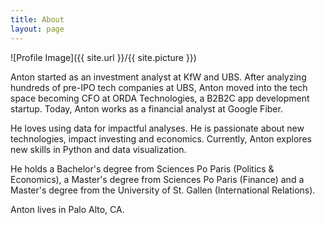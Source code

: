 ```yaml
---
title: About
layout: page
---
```

![Profile Image]({{ site.url }}/{{ site.picture }})

Anton started as an investment analyst at KfW and UBS. After analyzing hundreds of pre-IPO tech companies at UBS, Anton moved into the tech space becoming CFO at ORDA Technologies, a B2B2C app development startup. Today, Anton works as a financial analyst at Google Fiber.<br/>

He loves using data for impactful analyses. He is passionate about new technologies, impact investing and economics. Currently, Anton explores new skills in Python and data visualization.<br/>

He holds a Bachelor's degree from Sciences Po Paris (Politics & Economics), a Master's degree from Sciences Po Paris (Finance) and a Master's degree from the University of St. Gallen (International Relations).<br/>

Anton lives in Palo Alto, CA. 
